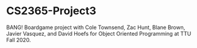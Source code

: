 # CS2365-Project3
BANG! Boardgame project with Cole Townsend, Zac Hunt, Blane Brown, Javier Vasquez, and David Hoefs
for Object Oriented Programming at TTU Fall 2020.
